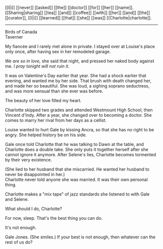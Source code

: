 [[I|i]] [[never]] [[asked]] [[the]] [[doctor]] [[for]] [[her]] [[name]]. [[Sharing|sharing]] [[tea]] [[and]] [[coffee]] [[with]] [[her]] [[and]] [[the]] [[curator]], [[I|i]] [[learned]] [[that]] [[she]] [[was]] [[Charlotte|charlotte]].

* * *
Birds of Canada  
Taverner  
  
My fiancée and I rarely met alone in private. I stayed over at Louise's place only once, after having sex in her remodeled garage.  
  
_We are so in love,_ she said that night, and pressed her naked body against me. _I pray tonight will not ruin it._  
  
It was on Valentine's Day earlier that year. She had a shock earlier that evening, and wanted me by her side. That brush with death changed her, and made her so beautiful. She was loud, a sighing soprano seductress, and was more sensual than she ever was before.  
  
The beauty of her love filled my heart.  
  
  
Charlotte skipped two grades and attended Westmount High School, then Vincent d'Indy. After a year, she changed over to becoming a doctor. She comes to marry her rival from her days as a cellist.  
  
Louise wanted to hurt Gale by kissing Ancra, so that she has no right to be angry. She helped history be on his side.  
  
Gale once told Charlotte that he was talking to Dawn at the table, and Charlotte does a double take. She only puts it together herself after she cannot ignore it anymore. After Selene's lies, Charlotte becomes tormented by their very existence.  
  
(She lied to her husband that she miscarried. He wanted her husband to never be disappointed in her.)  
Charlotte never told anyone she was married. It was their own personal thing.  
  
Charlotte makes a "mix tape" of jazz standards she listened to with Gale and Selene.  
  
What should I do, Charlotte?  
  
For now, sleep. That's the best thing you can do.  
  
It's not enough.  
  
Gale Jones. (She smiles.) If your best is not enough, then whatever can the rest of us do?